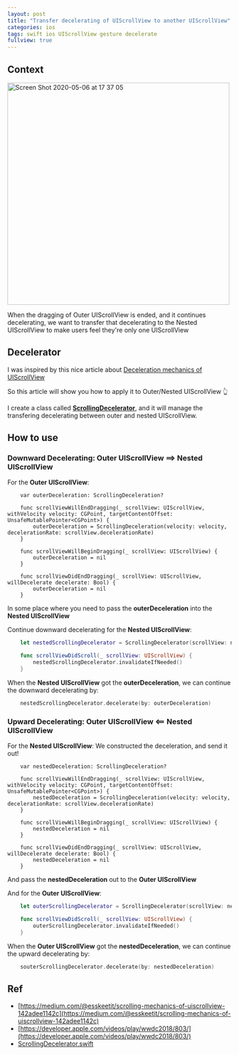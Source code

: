 ```yaml
---
layout: post
title: "Transfer decelerating of UIScrollView to another UIScrollView"
categories: ios
tags: swift ios UIScrollView gesture decelerate
fullview: true
---
```


## Context

<img width="499" alt="Screen Shot 2020-05-06 at 17 37 05" src="https://user-images.githubusercontent.com/6329656/81168337-01ce9f80-8fc1-11ea-9816-70a55cb69f29.png">

When the dragging of Outer UIScrollView is ended, and it continues decelerating, we want to transfer that decelerating to the Nested UIScrollView to make users feel they're only one UIScrollView

## Decelerator

I was inspired by this nice article about [Deceleration mechanics of UIScrollView](https://medium.com/@esskeetit/scrolling-mechanics-of-uiscrollview-142adee1142c) 

So this article will show you how to apply it to Outer/Nested UIScrollView 👆

I create a class called **[ScrollingDecelerator](https://gist.github.com/levantAJ/7860d3053324e4fc20e12d5dd3c51fb1)**, and it will manage the transfering decelerating between outer and nested UIScrollView.


## How to use

### Downward Decelerating: Outer UIScrollView ==> Nested UIScrollView

For the **Outer UIScrollView**:

```
    var outerDeceleration: ScrollingDeceleration?

    func scrollViewWillEndDragging(_ scrollView: UIScrollView, withVelocity velocity: CGPoint, targetContentOffset: UnsafeMutablePointer<CGPoint>) {
        outerDeceleration = ScrollingDeceleration(velocity: velocity, decelerationRate: scrollView.decelerationRate)
    }

    func scrollViewWillBeginDragging(_ scrollView: UIScrollView) {
        outerDeceleration = nil
    }

    func scrollViewDidEndDragging(_ scrollView: UIScrollView, willDecelerate decelerate: Bool) {
        outerDeceleration = nil
    }
```

In some place where you need to pass the **outerDeceleration** into the **Nested UIScrollView**


Continue downward decelerating for the **Nested UIScrollView**:

```swift
    let nestedScrollingDecelerator = ScrollingDecelerator(scrollView: nestedScrollView)

    func scrollViewDidScroll(_ scrollView: UIScrollView) {
        nestedScrollingDecelerator.invalidateIfNeeded()
    }
```

When the **Nested UIScrollView** got the **outerDeceleration**, we can continue the downward decelerating by:

```swift
    nestedScrollingDecelerator.decelerate(by: outerDeceleration)

```

### Upward Decelerating: Outer UIScrollView <== Nested UIScrollView

For the **Nested UIScrollView**: We constructed the deceleration, and send it out!
 

```
    var nestedDeceleration: ScrollingDeceleration?

    func scrollViewWillEndDragging(_ scrollView: UIScrollView, withVelocity velocity: CGPoint, targetContentOffset: UnsafeMutablePointer<CGPoint>) {
        nestedDeceleration = ScrollingDeceleration(velocity: velocity, decelerationRate: scrollView.decelerationRate)
    }

    func scrollViewWillBeginDragging(_ scrollView: UIScrollView) {
        nestedDeceleration = nil
    }

    func scrollViewDidEndDragging(_ scrollView: UIScrollView, willDecelerate decelerate: Bool) {
        nestedDeceleration = nil
    }
```

And pass the **nestedDeceleration** out to the **Outer UIScrollView**


And for the **Outer UIScrollView**:

```swift
    let outerScrollingDecelerator = ScrollingDecelerator(scrollView: nestedScrollView)

    func scrollViewDidScroll(_ scrollView: UIScrollView) {
        outerScrollingDecelerator.invalidateIfNeeded()
    }
```

When the **Outer UIScrollView** got the **nestedDeceleration**, we can continue the upward decelerating by:

```swift
    souterScrollingDecelerator.decelerate(by: nestedDeceleration)

```

## Ref

- [https://medium.com/@esskeetit/scrolling-mechanics-of-uiscrollview-142adee1142c](https://medium.com/@esskeetit/scrolling-mechanics-of-uiscrollview-142adee1142c)
- [https://developer.apple.com/videos/play/wwdc2018/803/](https://developer.apple.com/videos/play/wwdc2018/803/)
- [ScrollingDecelerator.swift](https://gist.github.com/levantAJ/7860d3053324e4fc20e12d5dd3c51fb1)


